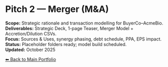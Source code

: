 # Pitch 2 — Merger (M&A)  
**Scope:** Strategic rationale and transaction modelling for BuyerCo–AcmeBio.  
**Deliverables:** Strategic Deck, 1-page Teaser, Merger Model + Accretion/Dilution CSVs.  
**Focus:** Sources & Uses, synergy phasing, debt schedule, PPA, EPS impact.  
**Status:** Placeholder folders ready; model build scheduled.  
**Updated:** October 2025

[⬅ Back to Main Portfolio](../)
